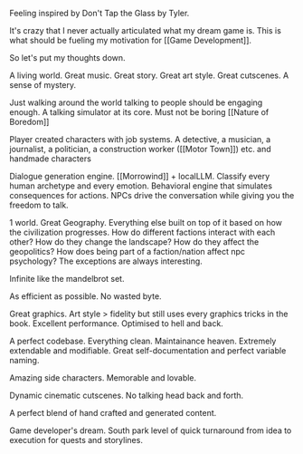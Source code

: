 Feeling inspired by Don't Tap the Glass by Tyler.

It's crazy that I never actually articulated what my dream game is. This is what should be fueling my motivation for [[Game Development]]. 

So let's put my thoughts down. 

A living world. Great music. Great story. Great art style. Great cutscenes. A sense of mystery. 

Just walking around the world talking to people should be engaging enough. A talking simulator at its core. Must not be boring 
[[Nature of Boredom]]

Player created characters with job systems. A detective, a musician, a journalist, a politician, a construction worker ([[Motor Town]]) etc. and handmade characters 

Dialogue generation engine. [[Morrowind]] + localLLM. Classify every human archetype and every emotion. Behavioral engine that simulates consequences for actions. NPCs drive the conversation while giving you the freedom to talk. 

1 world. Great Geography. Everything else built on top of it based on how the civilization progresses. How do different factions interact with each other? How do they change the landscape? How do they affect the geopolitics? How does being part of a faction/nation affect npc psychology? The exceptions are always interesting. 

Infinite like the mandelbrot set. 

As efficient as possible. No wasted byte.

Great graphics. Art style > fidelity but still uses every graphics tricks in the book. Excellent performance. Optimised to hell and back. 

A perfect codebase. Everything clean. Maintainance heaven. Extremely extendable and modifiable. Great self-documentation and perfect variable naming. 

Amazing side characters. Memorable and lovable. 

Dynamic cinematic cutscenes. No talking head back and forth. 

A perfect blend of hand crafted and generated content. 

Game developer's dream. South park level of quick turnaround from idea to execution for quests and storylines.